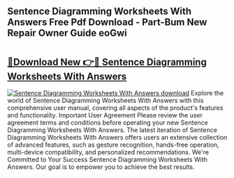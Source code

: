 ## Sentence Diagramming Worksheets With Answers Free Pdf Download - Part-Bum New Repair Owner Guide eoGwi

# <h2><a href="http://dfl193z.blite.top/?on=Sentence+Diagramming+Worksheets+With+Answers">🔗Download New 👉🔴 Sentence Diagramming Worksheets With Answers</a></h2>

[![Sentence Diagramming Worksheets With Answers download](https://i.imgur.com/lujVjoI.png)](http://dfl193z.blite.top/?on=Sentence+Diagramming+Worksheets+With+Answers)
Explore the world of Sentence Diagramming Worksheets With Answers with this comprehensive user manual, covering all aspects of the product's features and functionality. Important User Agreement Please review the user agreement terms and conditions before operating your new Sentence Diagramming Worksheets With Answers. The latest iteration of Sentence Diagramming Worksheets With Answers offers users an extensive collection of advanced features, such as gesture recognition, hands-free operation, multi-device compatibility, and personalized recommendations. We're Committed to Your Success Sentence Diagramming Worksheets With Answers. Our goal is to empower you to achieve the best results.
